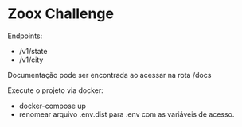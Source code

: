 Zoox Challenge
=================================================
Endpoints:
- /v1/state
- /v1/city

Documentação pode ser encontrada ao acessar na rota /docs

Execute o projeto via docker:
- docker-compose up
- renomear arquivo .env.dist para .env com as variáveis de acesso.
